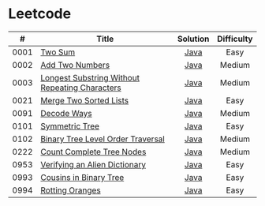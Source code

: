 # Leetcode
| #  |Title	 | Solution	 |Difficulty|
|:--:|-----|:-----:|:------:|
|0001|[Two Sum](https://leetcode.com/problems/two-sum/)|[Java](https://github.com/kwy518/leetcode/blob/master/src/0001_TwoSum)	   	 | Easy     |
|0002|[Add Two Numbers](https://leetcode.com/problems/add-two-numbers/)| [Java](https://github.com/kwy518/leetcode/blob/master/src/0002_AddTwoNumbers)|Medium|
|0003|[Longest Substring Without Repeating Characters](https://leetcode.com/problems/longest-substring-without-repeating-characters/)|[Java](https://github.com/kwy518/leetcode/blob/master/src/0003_LongestSubStringWithoutRepeatingCharacters)|Medium|
|0021|[Merge Two Sorted Lists](https://leetcode.com/problems/merge-two-sorted-lists/)|[Java](https://github.com/kwy518/leetcode/blob/master/src/0021_MergeTwoSortedLists)|Easy|
|0091|[Decode Ways](https://leetcode.com/problems/decode-ways/)|[Java](https://github.com/kwy518/leetcode/tree/master/src/0091_DecodeWays)|Medium|
|0101|[Symmetric Tree](https://leetcode.com/problems/symmetric-tree/)|[Java](https://github.com/kwy518/leetcode/blob/master/src/0101_SymmetricTree)|Easy|
|0102|[Binary Tree Level Order Traversal](https://leetcode.com/problems/binary-tree-level-order-traversal/)|[Java](https://github.com/kwy518/leetcode/tree/master/src/0102_BinaryTreeLevelOrderTraversal)|Medium|
|0222|[Count Complete Tree Nodes](https://leetcode.com/problems/count-complete-tree-nodes)|[Java](https://github.com/kwy518/leetcode/tree/master/src/0222_CountCompleteTreeNodes)|Medium|
|0953|[Verifying an Alien Dictionary](https://leetcode.com/problems/verifying-an-alien-dictionary/)|[Java](https://github.com/kwy518/leetcode/tree/master/src/0953_VerifyingAlienDictionary)|Easy|
|0993|[Cousins in Binary Tree](https://leetcode.com/problems/cousins-in-binary-tree/)|[Java](https://github.com/kwy518/leetcode/tree/master/src/0993_CousinsBinaryTree)|Easy|
|0994|[Rotting Oranges](https://leetcode.com/problems/rotting-oranges/)|[Java](https://github.com/kwy518/leetcode/tree/master/src/0994_RottingOranges)|Easy|
